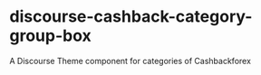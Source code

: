 # discourse-cashback-category-group-box
A Discourse Theme component for categories of Cashbackforex

